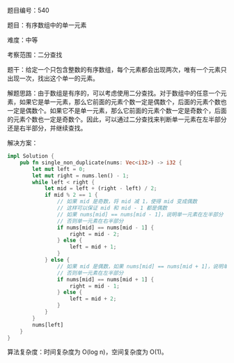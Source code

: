 题目编号：540

题目：有序数组中的单一元素

难度：中等

考察范围：二分查找

题干：给定一个只包含整数的有序数组，每个元素都会出现两次，唯有一个元素只出现一次，找出这个单一的元素。

解题思路：由于数组是有序的，可以考虑使用二分查找。对于数组中的任意一个元素，如果它是单一元素，那么它前面的元素个数一定是偶数个，后面的元素个数也一定是偶数个。如果它不是单一元素，那么它前面的元素个数一定是奇数个，后面的元素个数也一定是奇数个。因此，可以通过二分查找来判断单一元素在左半部分还是右半部分，并继续查找。

解决方案：

```rust
impl Solution {
    pub fn single_non_duplicate(nums: Vec<i32>) -> i32 {
        let mut left = 0;
        let mut right = nums.len() - 1;
        while left < right {
            let mid = left + (right - left) / 2;
            if mid % 2 == 1 {
                // 如果 mid 是奇数，将 mid 减 1，使得 mid 变成偶数
                // 这样可以保证 mid 和 mid - 1 都是偶数
                // 如果 nums[mid] == nums[mid - 1]，说明单一元素在左半部分
                // 否则单一元素在右半部分
                if nums[mid] == nums[mid - 1] {
                    right = mid - 2;
                } else {
                    left = mid + 1;
                }
            } else {
                // 如果 mid 是偶数，如果 nums[mid] == nums[mid + 1]，说明单一元素在右半部分
                // 否则单一元素在左半部分
                if nums[mid] == nums[mid + 1] {
                    right = mid - 1;
                } else {
                    left = mid + 2;
                }
            }
        }
        nums[left]
    }
}
```

算法复杂度：时间复杂度为 O(log n)，空间复杂度为 O(1)。